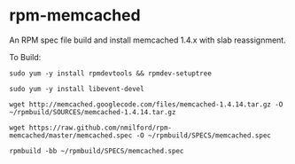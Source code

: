 rpm-memcached
=============

An RPM spec file build and install memcached 1.4.x with slab reassignment.

To Build:

`sudo yum -y install rpmdevtools && rpmdev-setuptree`

`sudo yum -y install libevent-devel`

`wget http://memcached.googlecode.com/files/memcached-1.4.14.tar.gz -O ~/rpmbuild/SOURCES/memcached-1.4.14.tar.gz`

`wget https://raw.github.com/nmilford/rpm-memcached/master/memcached.spec -O ~/rpmbuild/SPECS/memcached.spec`

`rpmbuild -bb ~/rpmbuild/SPECS/memcached.spec`